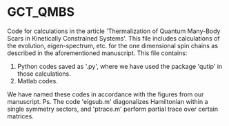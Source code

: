# GCT_QMBS
Code for calculations in the article 'Thermalization of Quantum Many-Body Scars in Kinetically Constrained Systems'. This file includes calculations of the evolution, eigen-spectrum, etc. for the one dimensional spin chains as described in the aforementioned manuscript. This file contains:

1. Python codes saved as '.py', where we have used the package 'qutip' in those calculations. 
2. Matlab codes.
   
We have named these codes in accordance with the figures from our manuscript. 
Ps. The code 'eigsub.m' diagonalizes Hamiltonian within a single symmetry sectors, and 'ptrace.m' perform partial trace over certain matrices.
